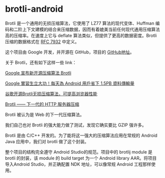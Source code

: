 # brotli-android

Brotli 是一个通用的无损压缩算法，它使用了 LZ77 算法的现代变体、Huffman 编码和二阶上下文建模的结合来压缩数据，因而有着媲美当前任何现代通用压缩算法高的压缩率。在速度上它与 deflate 算法类似，但提供了更高的数据密度。Brotli 压缩的数据格式在 [RFC 7932](https://www.ietf.org/rfc/rfc7932.txt) 中定义。

这个项目由 Google 开发，并开源在 GitHub，项目的 [GitHub地址](https://github.com/google/brotli)。

关于 Brotli，还有如下这样一些 link：

[Google 宣布新开源压缩算法 Brotli](https://www.oschina.net/news/66452/google-brotli)

[Google 實習生立大功！每天為 Android 用戶省下 1.5PB 資料傳輸量](https://technews.tw/2017/02/08/intern-impact-brotli-compression-for-play-store-app-downloads/)

[谷歌开源Brotli无损压缩算法，可提高浏览器性能](http://www.ctocio.com/ccnews/19142.html)

[Brotli —— 下一代的 HTTP 服务器压缩](https://coyee.com/article/11281-next-generation-server-compression-with-brotli)

Brotli 被认为是 Web 的下一代压缩算法。

我们自己也对 Brotli 的强大能力做了测试，发现它确实要比 GZIP 强许多。

Brotli 是由 C/C++ 开发的。为了能将这一强大的压缩算法应用在常规的 Android Java 应用中，我们对 brotli 做了这个封装。

整个项目的结构完全遵守 Android Studio的规范。项目中的 brotlij module 是 brotli 的封装，该 module 的 build target 为一个 Android library AAR。将项目导入Android Studio，并正确配置 NDK 地址，可以像常规 Android 工程那样使用。

